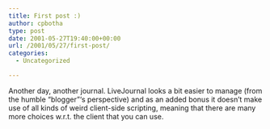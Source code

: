```yaml
---
title: First post :)
author: cpbotha
type: post
date: 2001-05-27T19:40:00+00:00
url: /2001/05/27/first-post/
categories:
  - Uncategorized

---
```

Another day, another journal. LiveJournal looks a bit easier to manage (from the humble &#8220;blogger&#8221;&#8216;s perspective) and as an added bonus it doesn&#8217;t make use of all kinds of weird client-side scripting, meaning that there are many more choices w.r.t. the client that you can use.